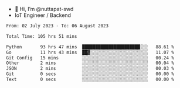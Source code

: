 - 👋 Hi, I’m @nuttapat-swd
- IoT Engineer / Backend

<!--START_SECTION:waka-->

```txt
From: 02 July 2023 - To: 06 August 2023

Total Time: 105 hrs 51 mins

Python       93 hrs 47 mins  ██████████████████████░░░   88.61 %
Go           11 hrs 43 mins  ██▓░░░░░░░░░░░░░░░░░░░░░░   11.07 %
Git Config   15 mins         ░░░░░░░░░░░░░░░░░░░░░░░░░   00.24 %
Other        2 mins          ░░░░░░░░░░░░░░░░░░░░░░░░░   00.04 %
JSON         2 mins          ░░░░░░░░░░░░░░░░░░░░░░░░░   00.03 %
Git          0 secs          ░░░░░░░░░░░░░░░░░░░░░░░░░   00.00 %
Text         0 secs          ░░░░░░░░░░░░░░░░░░░░░░░░░   00.00 %
```

<!--END_SECTION:waka-->
